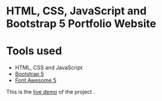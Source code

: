 HTML, CSS, JavaScript and Bootstrap 5 Portfolio Website
=======

# Tools used #
* HTML, CSS and JavaScript
* [Bootstrap 5](https://getbootstrap.com/docs/5.0/getting-started/introduction/)
* [Font Awesome 5](https://fontawesome.com/)


This is the [live demo](https://manojmohan-404.github.io/sample-portfolio/) of the project . 


